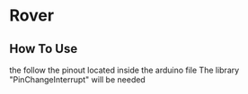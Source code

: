 # Rover

## How To Use
the follow the pinout located inside the arduino file
The library "PinChangeInterrupt" will be needed
